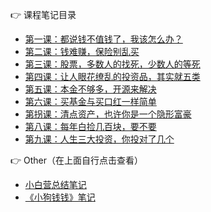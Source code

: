 👉 课程笔记目录

  - [第一课：都说钱不值钱了，我该怎么办？](01.png)
  - [第二课：钱难赚，保险别乱买](02.png)
  - [第三课：股票，多数人的找死，少数人的等死](03.png)
  - [第四课：让人眼花缭乱的投资品，其实就五类](04.png)
  - [第五课：本金不够多，开源来解决](05.png)
  - [第六课：买基金与买口红一样简单](06.png)
  - [第拐课：清点资产，也许你是一个隐形富豪](06+1.png)
  - [第八课：每年白捡几百块，要不要](08.png)
  - [第九课：人生三大投资，你投对了几个](09.png)

👉 Other（在上面自行点击查看）

  - [小白营总结笔记](ending.png)
  - [《小狗钱钱》笔记](little-dog.png)

